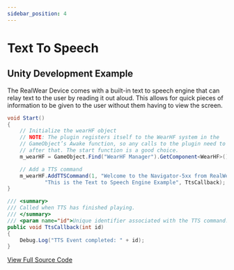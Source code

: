 ```yaml
---
sidebar_position: 4
---
```


# Text To Speech

## Unity Development Example

The RealWear Device comes with a built-in text to speech engine that can relay text to the user by reading it out aloud. This allows for quick pieces of information to be given to the user without them having to view the screen.

```cs
void Start()
{
    // Initialize the wearHF object
    // NOTE: The plugin registers itself to the WearHF system in the
    // GameObject’s Awake function, so any calls to the plugin need to occur
    // after that. The start function is a good choice.
    m_wearHF = GameObject.Find("WearHF Manager").GetComponent<WearHF>();

    // Add a TTS command
    m_wearHF.AddTTSCommand(1, "Welcome to the Navigator-5xx from RealWear. " +
            "This is the Text to Speech Engine Example", TtsCallback);
}

/// <summary>
/// Called when TTS has finished playing.
/// </summary>
/// <param name="id">Unique identifier associated with the TTS command.</param>
public void TtsCallback(int id)
{
    Debug.Log("TTS Event completed: " + id);
}
```

[View Full Source Code](https://github.com/realwear/Developer-Examples-Unity/blob/master/Assets/Scripts/Examples/TextToSpeech.cs)
